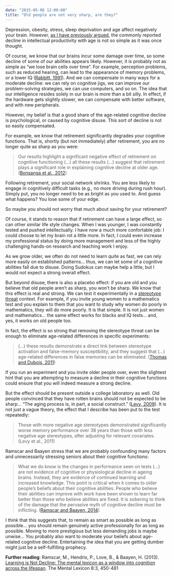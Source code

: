 ```yaml
---
date: "2015-05-08 12:00:00"
title: "Old people are not very sharp, are they?"
---
```




Depression, obesity, stress, sleep deprivation and age affect negatively your brain. However, [as I have previously argued](/lemire/blog/2013/04/15/do-we-lose-intelligence-and-creativity-as-we-grow-older/), the commonly reported decline in intellectual productivity with age is not so simple as it was once thought.

Of course, we know that our brains incur some damage over time, so some decline of some of our abilities appears likely. However, it is probably not as simple as &ldquo;we lose brain cells over time&rdquo;. For example, perception problems, such as reduced hearing, can lead to the appearance of memory problems, or a lower IQ ([Rabbitt, 1991](http://www.tandfonline.com/action/cookieAbsent)). And we can compensate in many ways for a moderate decline: we can rely on cognitive jigs, we can improve our problem-solving strategies, we can use computers, and so on. The idea that our intelligence resides solely in our brain is more than a bit silly. In effect, if the hardware gets slightly slower, we can compensate with better software, and with new peripherals.

However, my belief is that a good share of the age-related cognitive decline is psychological, or caused by cognitive disuse. This sort of decline is not so easily compensated.

For example, we know that retirement significantly degrades your cognitive functions. That is, shortly (but not immediately) after retirement, you are no longer quite as sharp as you were:

> Our results highlight a significant negative effect of retirement on cognitive functioning (&hellip;) all these results (&hellip;) suggest that retirement plays a significant role in explaining cognitive decline at older age. ([Bonsanga et al., 2012](http://www.sciencedirect.com/science/article/pii/S0167629612000331))


Following retirement, your social network shrinks. You are less likely to engage in cognitively difficult tasks (e.g., no more driving during rush hour). Simply put, you no longer need to be as bright as you used to. And guess what happens? You lose some of your edge.

So maybe you should not worry that much about saving for your retirement?

Of course, it stands to reason that if retirement can have a large effect, so can other similar life style changes. When I was younger, I was constantly tested and pushed intellectually. I have now a much more confortable job: I could choose to let my brain rot a little more. In fact, I could even increase my professional status by doing more management and less of the highly challenging hands-on research and teaching work I enjoy.

As we grow older, we often do not need to learn quite as fast, we can rely more easily on established patterns&hellip; thus, we can let some of a cognitive abilities fall due to disuse. Doing Sudokus can maybe help a little, but I would not expect a strong overall effect.

But beyond disuse, there is also a placebo effect: if you are old and you believe that old people aren&rsquo;t as sharp, you won&rsquo;t be sharp. We know that this effect is real and strong. We can test it experimentally in a [stereotype threat](https://en.wikipedia.org/wiki/Stereotype_threat) context. For example, if you invite young women to a mathematics test and you explain to them that you want to study why women do poorly in mathematics, they will do more poorly. It is that simple. It is not just women and mathematics&hellip; the same effect works for blacks and IQ tests&hellip; and, yes, it works on old people too.

In fact, the effect is so strong that removing the stereotype threat can be enough to eliminate age-related differences in specific experiments:

> (&hellip;) these results demonstrate a direct link between stereotype activation and false-memory susceptibility, and they suggest that (&hellip;) age-related differences in false memories can be eliminated. ([Thomas and Dubois, 2011](http://pss.sagepub.com/content/22/12/1515.short#T1))


If you run an experiment and you invite older people over, even the slightest hint that you are attempting to measure a decline in their cognitive functions could ensure that you will indeed measure a strong decline.

But the effect should be present outside a college laboratory as well. Old people convinced that they have rotten brains should not be expected to be sharp&hellip; &ldquo;The aging process is, in part, a social construct.&rdquo; ([Levy, 2009](http://www.ncbi.nlm.nih.gov/pmc/articles/PMC2927354/)). It is not just a vague theory, the effect that I describe has been put to the test repeatedly: 

> Those with more negative age stereotypes demonstrated significantly worse memory performance over 38 years than those with less negative age stereotypes, after adjusting for relevant covariates. (Levy et al., 2011)



Ramscar and Baayen stress that we are probably confounding many factors and unnecessarily stressing seniors about their cognitive functions:

> What we do know is the changes in performance seen on tests (&hellip;) are not evidence of cognitive or physiological decline in ageing brains. Instead, they are evidence of continued learning and increased knowledge. This point is critical when it comes to older people&rsquo;s beliefs about their cognitive abilities. People who believe their abilities can improve with work have been shown to learn far better than those who believe abilities are fixed. It is sobering to think of the damage that the pervasive myth of cognitive decline must be inflicting. ([Ramscar and Baayen, 2014](https://www.newscientist.com/article/mg22129610.200-why-our-brains-work-better-with-age)) 


I think that this suggests that, to remain as smart as possible as long as possible&hellip; you should remain genuinely active professionally for as long as possible. Moving to more prestigious but less demanding jobs is maybe unwise&hellip; You probably also want to moderate your beliefs about age-related cognitive decline. Entertaining the idea that you are getting dumber might just be a self-fulfilling prophecy.

__Further reading__: Ramscar, M., Hendrix, P., Love, B., &#038; Baayen, H. (2013). [Learning is Not Decline: The mental lexicon as a window into cognition across the lifespan](http://psych.stanford.edu/~michael/papers/Ramscar_MentalLex.pdf). The Mental Lexicon 8:3, 450-481

